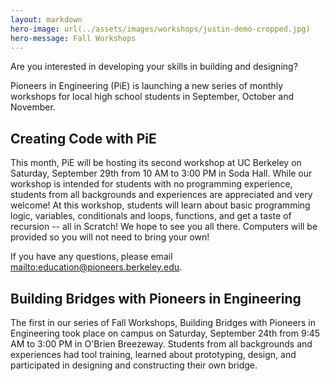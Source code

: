 ```yaml
---
layout: markdown
hero-image: url(../assets/images/workshops/justin-demo-cropped.jpg)
hero-message: Fall Workshops
---
```

Are you interested in developing your skills in building and designing?

Pioneers in Engineering (PiE) is launching a new series of monthly workshops for local high school students in September, October and November.


## Creating Code with PiE
This month, PiE will be hosting its second workshop at UC Berkeley on Saturday, September 29th from 10 AM to 3:00 PM in Soda Hall. While our workshop is intended for students with no programming experience, students from all backgrounds and experiences are appreciated and very welcome! At this workshop, students will learn about basic programming logic, variables, conditionals and loops, functions, and get a taste of recursion -- all in Scratch! We hope to see you all there. Computers will be provided so you will not need to bring your own!

If you have any questions, please email <mailto:education@pioneers.berkeley.edu>.

## Building Bridges with Pioneers in Engineering

The first in our series of Fall Workshops, Building Bridges with Pioneers in Engineering took place on campus on Saturday, September 24th from 9:45 AM to 3:00 PM in O'Brien Breezeway. Students from all backgrounds and experiences had tool training, learned about prototyping, design, and participated in designing and constructing their own bridge.
